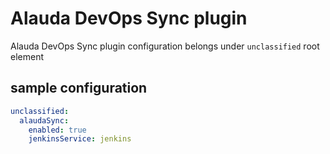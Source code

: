 # Alauda DevOps Sync plugin

Alauda DevOps Sync plugin configuration belongs under `unclassified` root element

## sample configuration

```yaml
unclassified:
  alaudaSync:
    enabled: true
    jenkinsService: jenkins
```
